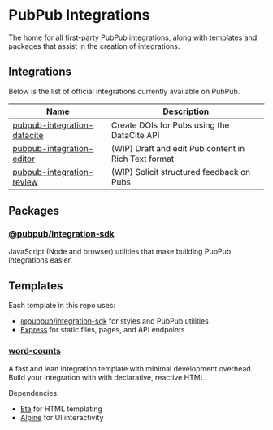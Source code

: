 # PubPub Integrations

The home for all first-party PubPub integrations, along with templates and packages that assist in the creation of integrations.

## Integrations

Below is the list of official integrations currently available on PubPub.

| Name                                                 | Description                                          |
|------------------------------------------------------|------------------------------------------------------|
| [pubpub-integration-datacite](integrations/datacite) | Create DOIs for Pubs using the DataCite API          |
| [pubpub-integration-editor](./)                      | (WIP) Draft and edit Pub content in Rich Text format |
| [pubpub-integration-review](./)                      | (WIP) Solicit structured feedback on Pubs            |

## Packages

### [@pubpub/integration-sdk](packages/integration-sdk)

JavaScript (Node and browser) utilities that make building PubPub integrations easier.

## Templates

Each template in this repo uses:
- [@pubpub/integration-sdk](packages/integration-sdk) for styles and PubPub utilities
- [Express](https://expressjs.com) for static files, pages, and API endpoints

### [word-counts](templates/word-counts)

A fast and lean integration template with minimal development overhead. Build your integration with with declarative, reactive HTML.

Dependencies:
- [Eta](https://eta.js.org) for HTML templating
- [Alpine](https://alpinejs.dev) for UI interactivity
